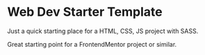 # Web Dev Starter Template

Just a quick starting place for a HTML, CSS, JS project with SASS.

Great starting point for a FrontendMentor project or similar.